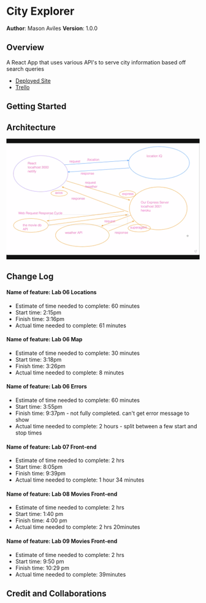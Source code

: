 # City Explorer

**Author**: Mason Aviles
**Version**: 1.0.0

## Overview
<!-- Provide a high level overview of what this application is and why you are building it, beyond the fact that it's an assignment for this class. (i.e. What's your problem domain?) -->
A React App that uses various API's to serve city information based off search queries
- [Deployed Site](https://infallible-blackwell-a7eb6f.netlify.app/)
- [Trello](https://trello.com/b/TCDEHDPC/city-explorer-lab-7)


## Getting Started
<!-- What are the steps that a user must take in order to build this app on their own machine and get it running? -->

## Architecture
![web response](src/assets/city-explorer-web-response-graph-complete.png)

## Change Log
<!-- Use this area to document the iterative changes made to your application as each feature is successfully implemented. Use time stamps. Here's an examples:
01-01-2001 4:59pm - Application now has a fully-functional express server, with a GET route for the location resource. -->


#### Name of feature: Lab 06 Locations
  - Estimate of time needed to complete: 60 minutes
  - Start time: 2:15pm
  - Finish time: 3:16pm
  - Actual time needed to complete: 61 minutes

#### Name of feature: Lab 06 Map
  - Estimate of time needed to complete: 30 minutes
  - Start time: 3:18pm
  - Finish time: 3:26pm
  - Actual time needed to complete: 8 minutes

#### Name of feature: Lab 06 Errors
  - Estimate of time needed to complete: 60 minutes
  - Start time: 3:55pm
  - Finish time: 9:37pm - not fully completed. can't get error message to show
  - Actual time needed to complete: 2 hours - split between a few start and stop times

#### Name of feature: Lab 07 Front-end
  - Estimate of time needed to complete: 2 hrs
  - Start time: 8:05pm
  - Finish time: 9:39pm
  - Actual time needed to complete: 1 hour 34 minutes

#### Name of feature: Lab 08 Movies Front-end
  - Estimate of time needed to complete: 2 hrs
  - Start time: 1:40 pm
  - Finish time: 4:00 pm
  - Actual time needed to complete: 2 hrs 20minutes

#### Name of feature: Lab 09 Movies Front-end
  - Estimate of time needed to complete: 2 hrs
  - Start time: 9:50 pm
  - Finish time: 10:29 pm
  - Actual time needed to complete: 39minutes

## Credit and Collaborations
<!-- Give credit (and a link) to other people or resources that helped you build this application. -->
